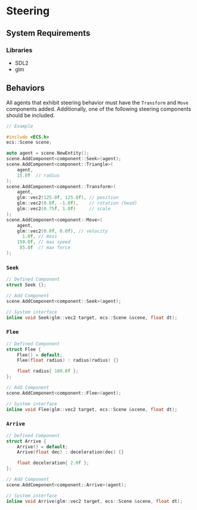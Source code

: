 # Steering

## System Requirements

### Libraries
- SDL2
- glm

## Behaviors

All agents that exhibit steering behavior must have the `Transform` and `Move` components added. Additionally, one of the following steering components should be included.

```c++
// Example

#include <ECS.h>
ecs::Scene scene;

auto agent = scene.NewEntity();
scene.AddComponent<component::Seek>(agent);
scene.AddComponent<component::Triangle>(
    agent,
    15.0f  // radius
);
scene.AddComponent<component::Transform>(
    agent,
    glm::vec2(125.0f, 125.0f), // position
    glm::vec2(0.0f, -1.0f),    // rotation (head)
    glm::vec2(0.75f, 1.0f)     // scale
);
scene.AddComponent<component::Move>(
    agent,
    glm::vec2(0.0f, 0.0f), // velocity
      1.0f, // mass
    150.0f, // max speed
     85.0f  // max force
);
```

### `Seek`

```c++
// Defined Component
struct Seek {};
```

```c++
// Add Component
scene.AddComponent<component::Seek>(agent);

// System interface
inline void Seek(glm::vec2 target, ecs::Scene &scene, float dt);
```

### `Flee`

```c++
// Defined Component
struct Flee {
    Flee() = default;
    Flee(float radius) : radius(radius) {}

    float radius{ 100.0f };
};
```

```c++
// Add Component
scene.AddComponent<component::Flee>(agent);

// System interface
inline void Flee(glm::vec2 target, ecs::Scene &scene, float dt);
```

### `Arrive`

```c++
// Defined Component
struct Arrive {
    Arrive() = default;
    Arrive(float dec) : deceleration(dec) {}

    float deceleration{ 2.0f };
};
```

```c++
// Add Component
scene.AddComponent<component::Arrive>(agent);

// System interface
inline void Arrive(glm::vec2 target, ecs::Scene &scene, float dt);
```
